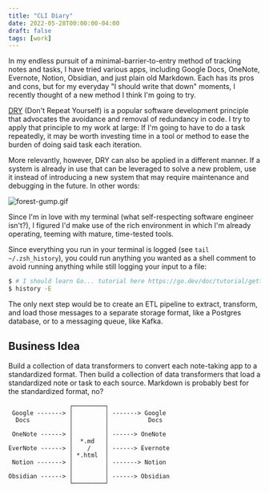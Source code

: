 ```yaml
---
title: "CLI Diary"
date: 2022-05-28T00:00:00-04:00
draft: false
tags: [work]
---
```


In my endless pursuit of a minimal-barrier-to-entry method of tracking notes
and tasks, I have tried various apps, including Google Docs, OneNote, Evernote,
Notion, Obsidian, and just plain old Markdown. Each has its pros and cons, but
for my everyday "I should write that down" moments, I recently thought of a new
method I think I'm going to try.

[DRY](https://en.wikipedia.org/wiki/Don%27t_repeat_yourself) (Don't Repeat
Yourself) is a popular software development principle that advocates the
avoidance and removal of redundancy in code. I try to apply that principle to
my work at large: If I'm going to have to do a task repeatedly, it may be worth
investing time in a tool or method to ease the burden of doing said task each
iteration.

More relevantly, however, DRY can also be applied in a different manner. If a
system is already in use that can be leveraged to solve a new problem, use it
instead of introducing a new system that may require maintenance and debugging
in the future. In other words:

![forest-gump.gif](../_resources/forest-gump.gif)

Since I'm in love with my terminal (what self-respecting software engineer
isn't?), I figured I'd make use of the rich environment in which I'm already
operating, teeming with mature, time-tested tools.

Since everything you run in your terminal is logged (see
`tail ~/.zsh_history`), you could run anything you wanted as a shell comment
to avoid running anything while still logging your input to a file:

```sh
$ # I should learn Go... tutorial here https://go.dev/doc/tutorial/getting-started
$ history -E

```

The only next step would be to create an ETL pipeline to extract, transform,
and load those messages to a separate storage format, like a Postgres database,
or to a messaging queue, like Kafka.

## Business Idea

Build a collection of data transformers to convert each note-taking app to a
standardized format. Then build a collection of data transformers that load
a standardized note or task to each source. Markdown is probably best for the
standardized format, no?

```
                 ┌─────────┐
 Google -------> │         │ -------> Google
  Docs           │         │           Docs
                 │         │
 OneNote ------> │         │ ------> OneNote
                 │  *.md   │
EverNote ------> │    /    │ ------> Evernote
                 │ *.html  │
 Notion -------> │         │ -------> Notion
                 │         │
Obsidian ------> │         │ ------> Obsidian
                 └─────────┘
```
